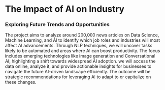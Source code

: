 # The Impact of AI on Industry
### Exploring Future Trends and Opportunities

The project aims to analyze around 200,000 news articles on Data Science, Machine Learning, and AI to identify which job roles and industries will most affect AI advancements. Through NLP techniques, we will uncover tasks likely to be automated and areas where AI can boost productivity. The focus includes emerging technologies like image generation and Conversational AI, highlighting a shift towards widespread AI adoption. we will access the data online, analyze it, and provide actionable insights for businesses to navigate the future AI-driven landscape efficiently. The outcome will be strategic recommendations for leveraging AI to adapt to or capitalize on these changes.

